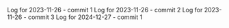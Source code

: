 Log for 2023-11-26 - commit 1
Log for 2023-11-26 - commit 2
Log for 2023-11-26 - commit 3
Log for 2024-12-27 - commit 1

